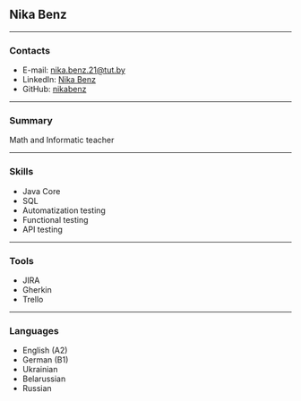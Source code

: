 ## **Nika Benz**

***

### **Contacts**
 * E-mail: [nika.benz.21@tut.by](https://gmail.com)
 * LinkedIn: [Nika Benz](https://linkedin.com/in/nika-benz)
 * GitHub: [nikabenz](https://github.com/nikabenz/rsschool-cv)

 ***

### **Summary**
  Math and Informatic teacher

 ***

### **Skills**
 * Java Core
 * SQL
 * Automatization testing
 * Functional testing
 * API testing

 ***

### **Tools**
 * JIRA
 * Gherkin
 * Trello

 ***

### **Languages**
 * English (A2)
 * German (B1)
 * Ukrainian
 * Belarussian
 * Russian

